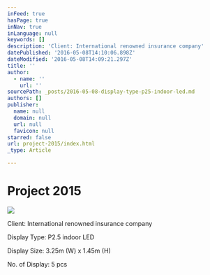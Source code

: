 ```yaml
---
inFeed: true
hasPage: true
inNav: true
inLanguage: null
keywords: []
description: 'Client: International renowned insurance company'
datePublished: '2016-05-08T14:10:06.898Z'
dateModified: '2016-05-08T14:09:21.297Z'
title: ''
author:
  - name: ''
    url: ''
sourcePath: _posts/2016-05-08-display-type-p25-indoor-led.md
authors: []
publisher:
  name: null
  domain: null
  url: null
  favicon: null
starred: false
url: project-2015/index.html
_type: Article

---
```

# Project 2015
![](https://the-grid-user-content.s3-us-west-2.amazonaws.com/7df37645-4140-49a9-92ee-bffca9ef085c.jpg)

Client: International renowned insurance company

Display Type: P2.5 indoor LED

Display Size: 3.25m (W) x 1.45m (H)

No. of Display: 5 pcs